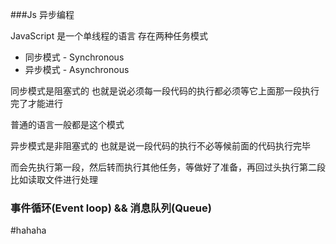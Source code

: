 ###Js 异步编程

JavaScript 是一个单线程的语言 存在两种任务模式

- 同步模式 - Synchronous
- 异步模式 - Asynchronous

同步模式是阻塞式的 也就是说必须每一段代码的执行都必须等它上面那一段执行完了才能进行 

普通的语言一般都是这个模式

异步模式是非阻塞式的 也就是说一段代码的执行不必等候前面的代码执行完毕 

而会先执行第一段，然后转而执行其他任务，等做好了准备，再回过头执行第二段 比如读取文件进行处理



### 事件循环(Event loop) && 消息队列(Queue)





#hahaha



